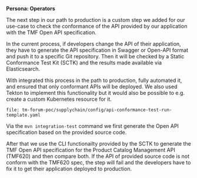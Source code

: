 **Persona: Operators**

The next step in our path to production is a custom step we added for our use-case to check the conformance of the API provided by our application with the TMF Open API specification.

In the current process, if developers change the API of their application, they have to generate the API specification in Swagger or Open-API format and push it to a specific Git repository. Then it will be checked by a Static Conformance Test Kit (SCTK) and the results made available via Elasticsearch.

With integrated this process in the path to production, fully automated it, and ensured that only conformant APIs will be deployed. We also used Tekton to implement this functionality but it would also be possible to e.g. create a custom Kubernetes resource for it.
```editor:open-file
file: tm-forum-poc/supplychain/config/api-conformance-test-run-template.yaml
```

Via the `mvn integration-test` command we first generate the Open API specification based on the provided source code.

After that we use the CLI functionailty provided by the SCTK to generate the TMF Open API specification for the Product Catalog Management API (TMF620) and then compare both.
If the API of provided source code is not conform with the TMF620 spec, the step will fail and the developers have to fix it to get their application deployed to production.